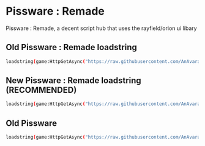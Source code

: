 # Pissware : Remade

Pissware : Remade, a decent script hub that uses the rayfield/orion ui libary

## Old Pissware : Remade loadstring

```bash
loadstring(game:HttpGetAsync("https://raw.githubusercontent.com/AnAvaragelilmemer/Pissware/main/OldMain"))()
```

## New Pissware : Remade loadstring (RECOMMENDED)
```bash
loadstring(game:HttpGetAsync("https://raw.githubusercontent.com/AnAvaragelilmemer/Pissware/main/newmain"))()
```

## Old Pissware

```bash
loadstring(game:HttpGetAsync("https://raw.githubusercontent.com/AnAvaragelilmemer/AnAvaragelilmemer/main/pissware"))()
```
